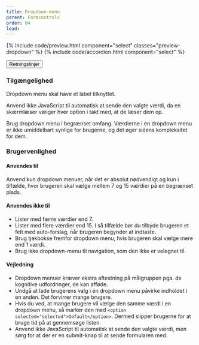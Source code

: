 ```yaml
---
title: Dropdown-menu
parent: Formcontrols
order: 04
lead:
---
```



{% include code/preview.html component="select" classes="preview-dropdown" %}
{% include code/accordion.html component="select" %}
<div class="accordion accordion-bordered accordion-docs">
  <button class="button-unstyled accordion-button"
      aria-expanded="true" aria-controls="dropdown-docs">
    Retningslinjer
  </button>
  <div id="dropdown-docs" aria-hidden="false" class="accordion-content">
      <section>
          <h3 class="h4">Tilgængelighed</h3>
          <p>Dropdown menu skal have et label tilknyttet.</p>
          <p>Anvend ikke JavaScript til automatisk at sende den valgte værdi, da en skærmlæser vælger hver option i takt med, at de læser dem op.</p>
          <p>Brug dropdown menu i begrænset omfang. Værdierne i en dropdown menu er ikke umiddelbart synlige for brugerne, og det øger sidens kompleksitet for dem.</p>
      </section>
      <section>
          <h3 class="h4">Brugervenlighed</h3>
          <h4 class="h5">Anvendes til</h4>
          <p>Anvend kun dropdown menuer, når det er absolut nødvendigt og kun i tilfælde, hvor brugeren skal vælge mellem 7 og 15 værdier på en begrænset plads.</p>
          <h4 class="h5">Anvendes ikke til</h4>
          <ul>
              <li>Lister med færre værdier end 7.</li>
              <li>Lister med flere værdier end 15. I så tilfælde bør du tilbyde brugeren et felt med auto-forslag, når brugeren begynder at indtaste.</li>
              <li>Brug tjekbokse fremfor dropdown menu, hvis brugeren skal vælge mere end 1 værdi.</li>
              <li>Brug ikke dropdown-menu til navigation, som den ikke er velegnet til.</li>
          </ul>
          <h4 class="h5">Vejledning</h4>
          <ul>
              <li>Dropdown menuer kræver ekstra aftestning på målgruppen pga. de kognitive udfordringer, de kan afføde.</li>
              <li>Undgå at lade brugerens valg i én dropdown menu påvirke indholdet i en anden. Det forvirrer mange brugere.</li>
              <li>Hvis du ved, at mange brugere vil vælge den samme værdi i en dropdown menu, så marker den med <code>&lt;option selected="selected"&gt;Default&lt;/option&gt;</code>. Dermed slipper brugerne for at bruge tid på at gennemsøge listen.</li>
              <li>Anvend ikke JavaScript til automatisk at sende den valgte værdi, men sørg for at der er en submit-knap til at sende formularen med.</li>
          </ul>
      </section>
  </div>
</div>

